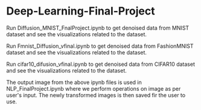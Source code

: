# Deep-Learning-Final-Project

Run Diffusion_MNIST_FnalProject.ipynb to get denoised data from MNIST dataset and see the visualizations related to the dataset.

Run Fmnist_Diffusion_vfinal.ipynb to get denoised data from FashionMNIST dataset and see the visualizations related to the dataset.

Run cifar10_difusion_vfinal.ipynb to get denoised data from CIFAR10 dataset and see the visualizations related to the dataset.

The output image from the above ipynb files is used in NLP_FinalProject.ipynb where we perform operations on image as per user's input. The newly transformed images is then saved fir the user to use.
